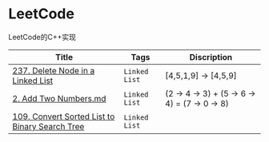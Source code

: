 # LeetCode
LeetCode的C++实现

| Title                                                        | Tags          | Discription                                   |
| ------------------------------------------------------------ | ------------- | --------------------------------------------- |
| [237. Delete Node in a Linked List](./链表/237.delete-node-in-a-linked-list.md) | `Linked List` | [4,5,1,9] -> [4,5,9]                          |
| [2. Add Two Numbers.md](./链表/2.add-two-numbers.md)         | `Linked List` | (2 -> 4 -> 3) + (5 -> 6 -> 4) = (7 -> 0 -> 8) |
| [109. Convert Sorted List to Binary Search Tree](./链表/109.convert-sorted-list-to-binary-search-tree.md) | `Linked List` |                                               |

